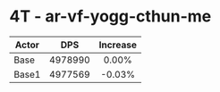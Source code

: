 # 4T - ar-vf-yogg-cthun-me
| Actor | DPS | Increase |
|---|:---:|:---:|
|Base|4978990|0.00%|
|Base1|4977569|-0.03%|

